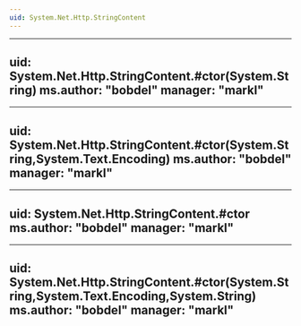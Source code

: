 ```yaml
---
uid: System.Net.Http.StringContent
---
```


---
uid: System.Net.Http.StringContent.#ctor(System.String)
ms.author: "bobdel"
manager: "markl"
---

---
uid: System.Net.Http.StringContent.#ctor(System.String,System.Text.Encoding)
ms.author: "bobdel"
manager: "markl"
---

---
uid: System.Net.Http.StringContent.#ctor
ms.author: "bobdel"
manager: "markl"
---

---
uid: System.Net.Http.StringContent.#ctor(System.String,System.Text.Encoding,System.String)
ms.author: "bobdel"
manager: "markl"
---
